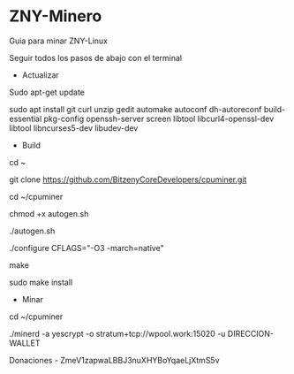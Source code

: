 # ZNY-Minero
Guia para minar ZNY-Linux

Seguir todos los pasos de abajo con el terminal

- Actualizar

Sudo apt-get update

sudo apt install git curl unzip gedit automake autoconf dh-autoreconf build-essential pkg-config openssh-server screen libtool libcurl4-openssl-dev libtool libncurses5-dev libudev-dev


- Build

cd ~

git clone https://github.com/BitzenyCoreDevelopers/cpuminer.git

cd ~/cpuminer

chmod +x autogen.sh

./autogen.sh

./configure CFLAGS="-O3 -march=native"

make

sudo make install

- Minar

cd ~/cpuminer

./minerd -a yescrypt -o stratum+tcp://wpool.work:15020 -u DIRECCION-WALLET



Donaciones - ZmeV1zapwaLBBJ3nuXHYBoYqaeLjXtmS5v

